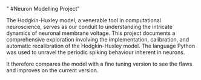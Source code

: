 " #Neuron Modelling Project"

The Hodgkin-Huxley model, a venerable tool in computational neuroscience, serves as our conduit to understanding the intricate dynamics of neuronal membrane voltage.
This project documents a comprehensive exploration involving the implementation, calibration, and automatic recalibration of the Hodgkin-Huxley model.
The language Python was used to unravel the periodic spiking behaviour inherent in neurons.

It therefore compares the model with a fine tuning version to see the flaws and improves on the current version.
